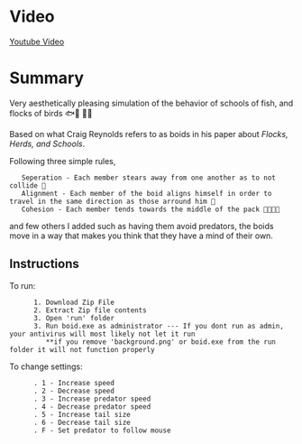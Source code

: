 # Video
   [Youtube Video](https://www.youtube.com/watch?v=67p6HOcLXDs)
# Summary
   Very aesthetically pleasing simulation of the behavior of schools of fish, and flocks of birds 🐟🐠  🦆🦆
 
   Based on what Craig Reynolds refers to as boids in his paper about _Flocks, Herds, and Schools_.
 
 
   Following three simple rules,


       Seperation - Each member stears away from one another as to not collide 👀
       Alignment - Each member of the boid aligns himself in order to travel in the same direction as those arround him 🧭
       Cohesion - Each member tends towards the middle of the pack 👨‍👩‍👧‍👦
                   
                   
   and few others I added such as having them avoid predators, the boids move in a way that makes you think that they have a mind of their own.
   
   ## Instructions
   To run:
   
   
          1. Download Zip File
          2. Extract Zip file contents
          3. Open 'run' folder
          3. Run boid.exe as administrator --- If you dont run as admin, your antivirus will most likely not let it run
             **if you remove 'background.png' or boid.exe from the run folder it will not function properly
          
          
          
   To change settings:
    
    
          . 1 - Increase speed
          . 2 - Decrease speed
          . 3 - Increase predator speed
          . 4 - Decrease predator speed
          . 5 - Increase tail size
          . 6 - Decrease tail size
          . F - Set predator to follow mouse
